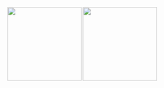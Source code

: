 <a href="https://github.com/ash-valley">
  <img align="left" height="170px" src="https://github-readme-stats.vercel.app/api?username=ash-valley&count_private=true&show_icons=true&theme=dracula" />
</a>
<a href="https://github.com/ash-valley">
  <img align="left" height="170px" src="https://github-readme-stats.vercel.app/api/top-langs/?username=ash-valley&layout=compact&theme=dracula" />
</a>